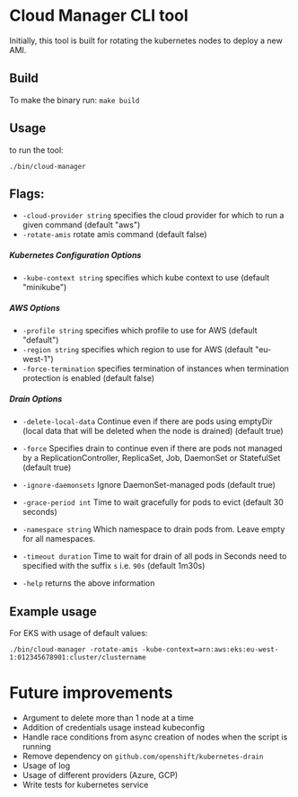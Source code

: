 # Cloud Manager CLI tool
Initially, this tool is built for rotating the kubernetes nodes to deploy a new AMI.

## Build
To make the binary run:
`make build`

## Usage
to run the tool:

`./bin/cloud-manager`

## Flags:

*  `-cloud-provider string`
    specifies the cloud provider for which to run a given command (default "aws")
*  `-rotate-amis`
    rotate amis command (default false)
    
##### Kubernetes Configuration Options
*   `-kube-context string`
    specifies which kube context to use (default "minikube") 
    
##### AWS Options
*   `-profile string`
    specifies which profile to use for AWS (default "default")
*  `-region string`
    specifies which region to use for AWS (default "eu-west-1")
*   `-force-termination`
    specifies termination of instances when termination protection is enabled (default false)
    
##### Drain Options
* `-delete-local-data`
    Continue even if there are pods using emptyDir (local data that will be deleted when the node is drained) (default true)
*  `-force`
    Specifies drain to continue even if there are pods not managed by a ReplicationController, ReplicaSet, Job, DaemonSet or StatefulSet (default true)
* `-ignore-daemonsets`
    Ignore DaemonSet-managed pods (default true)
*   `-grace-period int`
    Time to wait gracefully for pods to evict (default 30 seconds)
*   `-namespace string`
    Which namespace to drain pods from. Leave empty for all namespaces.
*   `-timeout duration`
    Time to wait for drain of all pods in Seconds need to specified with the suffix `s` i.e. `90s` (default 1m30s)

*  `-help` 
    returns the above information
    
## Example usage
For EKS with usage of default values:

`./bin/cloud-manager -rotate-amis -kube-context=arn:aws:eks:eu-west-1:012345678901:cluster/clustername`

# Future improvements
* Argument to delete more than 1 node at a time
* Addition of credentials usage instead kubeconfig 
* Handle race conditions from async creation of nodes when the script is running
* Remove dependency on `github.com/openshift/kubernetes-drain`
* Usage of log
* Usage of different providers (Azure, GCP)
* Write tests for kubernetes service